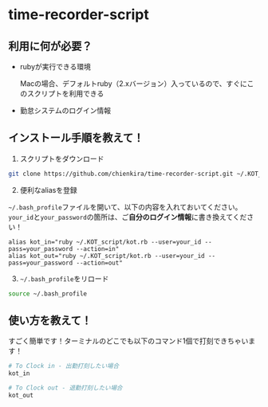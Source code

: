 # time-recorder-script

## 利用に何が必要？

- rubyが実行できる環境

  Macの場合、デフォルトruby（2.xバージョン）入っているので、すぐにこのスクリプトを利用できる
  
- 勤怠システムのログイン情報

## インストール手順を教えて！

1. スクリプトをダウンロード

```bash
git clone https://github.com/chienkira/time-recorder-script.git ~/.KOT_script
```

2. 便利なaliasを登録

`~/.bash_profile`ファイルを開いて、以下の内容を入れておいてください。
`your_id`と`your_password`の箇所は、ご**自分のログイン情報**に書き換えてください！
```
alias kot_in="ruby ~/.KOT_script/kot.rb --user=your_id --pass=your_password --action=in"
alias kot_out="ruby ~/.KOT_script/kot.rb --user=your_id --pass=your_password --action=out"
```

3. `~/.bash_profile`をリロード

```bash
source ~/.bash_profile
```

## 使い方を教えて！

すごく簡単です！ターミナルのどこでも以下のコマンド1個で打刻できちゃいます！

```bash
# To Clock in - 出勤打刻したい場合
kot_in

# To Clock out - 退勤打刻したい場合
kot_out
```
